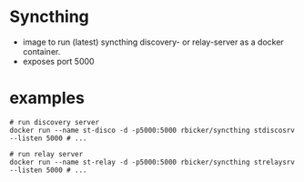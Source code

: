 Syncthing
=========

* image to run (latest)  syncthing discovery- or relay-server as a docker container.
* exposes port 5000

# examples
```
# run discovery server
docker run --name st-disco -d -p5000:5000 rbicker/syncthing stdiscosrv --listen 5000 # ...

# run relay server
docker run --name st-relay -d -p5000:5000 rbicker/syncthing strelaysrv --listen 5000 # ...
```
